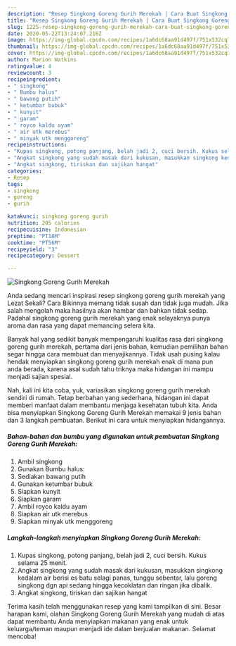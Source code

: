 ```yaml
---
description: "Resep Singkong Goreng Gurih Merekah | Cara Buat Singkong Goreng Gurih Merekah Yang Enak Dan Lezat"
title: "Resep Singkong Goreng Gurih Merekah | Cara Buat Singkong Goreng Gurih Merekah Yang Enak Dan Lezat"
slug: 1225-resep-singkong-goreng-gurih-merekah-cara-buat-singkong-goreng-gurih-merekah-yang-enak-dan-lezat
date: 2020-05-22T13:24:07.216Z
image: https://img-global.cpcdn.com/recipes/1a6dc68aa91d497f/751x532cq70/singkong-goreng-gurih-merekah-foto-resep-utama.jpg
thumbnail: https://img-global.cpcdn.com/recipes/1a6dc68aa91d497f/751x532cq70/singkong-goreng-gurih-merekah-foto-resep-utama.jpg
cover: https://img-global.cpcdn.com/recipes/1a6dc68aa91d497f/751x532cq70/singkong-goreng-gurih-merekah-foto-resep-utama.jpg
author: Marion Watkins
ratingvalue: 4
reviewcount: 3
recipeingredient:
- " singkong"
- " Bumbu halus"
- " bawang putih"
- " ketumbar bubuk"
- " kunyit"
- " garam"
- " royco kaldu ayam"
- " air utk merebus"
- " minyak utk menggoreng"
recipeinstructions:
- "Kupas singkong, potong panjang, belah jadi 2, cuci bersih. Kukus selama 25 menit."
- "Angkat singkong yang sudah masak dari kukusan, masukkan singkong kedalam air berisi es batu selagi panas, tunggu sebentar, lalu goreng singkong dgn api sedang hingga kecoklatan dan ringan jika dibalik."
- "Angkat singkong, tiriskan dan sajikan hangat"
categories:
- Resep
tags:
- singkong
- goreng
- gurih

katakunci: singkong goreng gurih 
nutrition: 205 calories
recipecuisine: Indonesian
preptime: "PT18M"
cooktime: "PT56M"
recipeyield: "3"
recipecategory: Dessert

---
```



![Singkong Goreng Gurih Merekah](https://img-global.cpcdn.com/recipes/1a6dc68aa91d497f/751x532cq70/singkong-goreng-gurih-merekah-foto-resep-utama.jpg)

Anda sedang mencari inspirasi resep singkong goreng gurih merekah yang Lezat Sekali? Cara Bikinnya memang tidak susah dan tidak juga mudah. Jika salah mengolah maka hasilnya akan hambar dan bahkan tidak sedap. Padahal singkong goreng gurih merekah yang enak selayaknya punya aroma dan rasa yang dapat memancing selera kita.



Banyak hal yang sedikit banyak mempengaruhi kualitas rasa dari singkong goreng gurih merekah, pertama dari jenis bahan, kemudian pemilihan bahan segar hingga cara membuat dan menyajikannya. Tidak usah pusing kalau hendak menyiapkan singkong goreng gurih merekah enak di mana pun anda berada, karena asal sudah tahu triknya maka hidangan ini mampu menjadi sajian spesial.


Nah, kali ini kita coba, yuk, variasikan singkong goreng gurih merekah sendiri di rumah. Tetap berbahan yang sederhana, hidangan ini dapat memberi manfaat dalam membantu menjaga kesehatan tubuh kita. Anda bisa menyiapkan Singkong Goreng Gurih Merekah memakai 9 jenis bahan dan 3 langkah pembuatan. Berikut ini cara untuk menyiapkan hidangannya.

<!--inarticleads1-->

##### Bahan-bahan dan bumbu yang digunakan untuk pembuatan Singkong Goreng Gurih Merekah:

1. Ambil  singkong
1. Gunakan  Bumbu halus:
1. Sediakan  bawang putih
1. Gunakan  ketumbar bubuk
1. Siapkan  kunyit
1. Siapkan  garam
1. Ambil  royco kaldu ayam
1. Siapkan  air utk merebus
1. Siapkan  minyak utk menggoreng




<!--inarticleads2-->

##### Langkah-langkah menyiapkan Singkong Goreng Gurih Merekah:

1. Kupas singkong, potong panjang, belah jadi 2, cuci bersih. Kukus selama 25 menit.
1. Angkat singkong yang sudah masak dari kukusan, masukkan singkong kedalam air berisi es batu selagi panas, tunggu sebentar, lalu goreng singkong dgn api sedang hingga kecoklatan dan ringan jika dibalik.
1. Angkat singkong, tiriskan dan sajikan hangat




Terima kasih telah menggunakan resep yang kami tampilkan di sini. Besar harapan kami, olahan Singkong Goreng Gurih Merekah yang mudah di atas dapat membantu Anda menyiapkan makanan yang enak untuk keluarga/teman maupun menjadi ide dalam berjualan makanan. Selamat mencoba!
